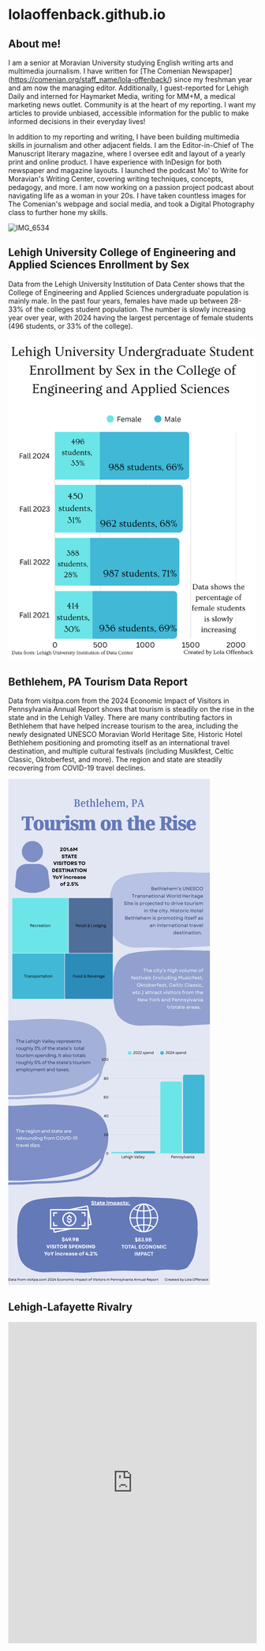 # lolaoffenback.github.io

## About me!

I am a senior at Moravian University studying English writing arts and multimedia journalism. I have written for [The Comenian Newspaper] (https://comenian.org/staff_name/lola-offenback/) since my freshman year and am now the managing editor. Additionally, I guest-reported for Lehigh Daily and interned for Haymarket Media, writing for MM+M, a medical marketing news outlet. Community is at the heart of my reporting. I want my articles to provide unbiased, accessible information for the public to make informed decisions in their everyday lives!

In addition to my reporting and writing, I have been building multimedia skills in journalism and other adjacent fields. I am the Editor-in-Chief of The Manuscript literary magazine, where I oversee edit and layout of a yearly print and online product. I have experience with InDesign for both newspaper and magazine layouts. I launched the podcast Mo' to Write for Moravian's Writing Center, covering writing techniques, concepts, pedagogy, and more. I am now working on a passion project podcast about navigating life as a woman in your 20s. I have taken countless images for The Comenian's webpage and social media, and took a Digital Photography class to further hone my skills.

![IMG_6534](https://github.com/user-attachments/assets/bdf6a8d0-e41f-4b9e-8730-5a81d2f0d88e)

## Lehigh University College of Engineering and Applied Sciences Enrollment by Sex 

Data from the Lehigh University Institution of Data Center shows that the College of Engineering and Applied Sciences undergraduate population is mainly male. In the past four years, females have made up between 28-33% of the colleges student population. The number is slowly increasing year over year, with 2024 having the largest percentage of female students (496 students, or 33% of the college). 

![IMG](https://github.com/lolaoffenback/lolaoffenback.github.io/blob/main/LU%20Enrollment%20.png?raw=true)

## Bethlehem, PA Tourism Data Report 

Data from visitpa.com from the 2024 Economic Impact of Visitors in Pennsylvania Annual Report shows that tourism is steadily on the rise in the state and in the Lehigh Valley. There are many contributing factors in Bethlehem that have helped increase tourism to the area, including the newly designated UNESCO Moravian World Heritage Site, Historic Hotel Bethlehem positioning and promoting itself as an international travel destination, and multiple cultural festivals (including Musikfest, Celtic Classic, Oktoberfest, and more). The region and state are steadily recovering from COVID-19 travel declines. 

![IMG](https://github.com/lolaoffenback/lolaoffenback.github.io/blob/main/Blue%20Simple%20Effective%20Communication%20Infographic.png?raw=true)

## Lehigh-Lafayette Rivalry 

<iframe src='https://cdn.knightlab.com/libs/timeline3/latest/embed/index.html?source=v2%3A2PACX-1vTjF60s93WPQDYkcwDqki_C8aHFHOXr0pipd-ZBN_CzTE9PJh4d-GsZJ2lMhr6iQvct_kIgkLAs8wjE&font=Default&lang=en&initial_zoom=2&width=100%25&height=650' width='100%' height='650' webkitallowfullscreen mozallowfullscreen allowfullscreen frameborder='0'></iframe>
